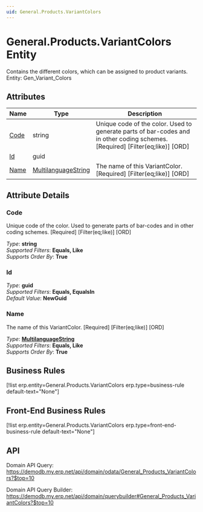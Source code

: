 ```yaml
---
uid: General.Products.VariantColors
---
```

# General.Products.VariantColors Entity

Contains the different colors, which can be assigned to product variants. Entity: Gen_Variant_Colors

## Attributes

| Name | Type | Description |
| ---- | ---- | --- |
| [Code](General.Products.VariantColors.md#code) | string | Unique code of the color. Used to generate parts of bar-codes and in other coding schemes. [Required] [Filter(eq;like)] [ORD] 
| [Id](General.Products.VariantColors.md#id) | guid |  
| [Name](General.Products.VariantColors.md#name) | [MultilanguageString](../data-types.md#multilanguagestring) | The name of this VariantColor. [Required] [Filter(eq;like)] [ORD] 


## Attribute Details

### Code

Unique code of the color. Used to generate parts of bar-codes and in other coding schemes. [Required] [Filter(eq;like)] [ORD]

_Type_: **string**  
_Supported Filters_: **Equals, Like**  
_Supports Order By_: **True**  

### Id

_Type_: **guid**  
_Supported Filters_: **Equals, EqualsIn**  
_Default Value_: **NewGuid**  

### Name

The name of this VariantColor. [Required] [Filter(eq;like)] [ORD]

_Type_: **[MultilanguageString](../data-types.md#multilanguagestring)**  
_Supported Filters_: **Equals, Like**  
_Supports Order By_: **True**  



## Business Rules

[!list erp.entity=General.Products.VariantColors erp.type=business-rule default-text="None"]

## Front-End Business Rules

[!list erp.entity=General.Products.VariantColors erp.type=front-end-business-rule default-text="None"]

## API

Domain API Query:
<https://demodb.my.erp.net/api/domain/odata/General_Products_VariantColors?$top=10>

Domain API Query Builder:
<https://demodb.my.erp.net/api/domain/querybuilder#General_Products_VariantColors?$top=10>

